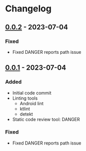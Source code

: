 # Changelog

## [0.0.2] - 2023-07-04

### Fixed
- Fixed DANGER reports path issue

## [0.0.1] - 2023-07-04

### Added

- Initial code commit
- Linting tools
  - Android lint
  - ktlint
  - detekt
- Static code review tool: DANGER

### Fixed
- Fixed DANGER reports path issue

[0.0.2]: https://github.com/rajunigadi/MVVMExample/compare/0.0.1...0.0.2
[0.0.1]: https://github.com/rajunigadi/MVVMExample/compare/0.0.1
